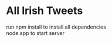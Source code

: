 All Irish Tweets
===================

run npm install to install all dependencies<br>
node app to start server